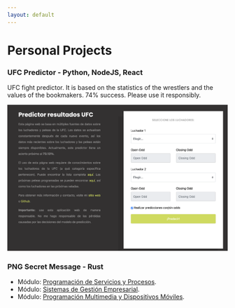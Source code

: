 ```yaml
---
layout: default
---
```


# Personal Projects

### UFC Predictor - Python, NodeJS, React
UFC fight predictor. It is based on the statistics of the wrestlers and the values of the bookmakers. 74% success. Please use it responsibly.

![Branching](./assets/img/ufc-predictor.png)

### PNG Secret Message - Rust
*   Módulo: [Programación de Servicios y Procesos](./teaching.html).
*   Módulo: [Sistemas de Gestión Empresarial](./teaching.html).
*   Módulo: [Programación Multimedia y Dispositivos Móviles](./teaching.html).
